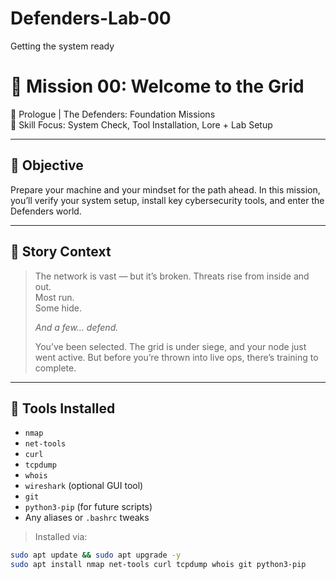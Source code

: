 # Defenders-Lab-00
Getting the system ready

# 🧪 Mission 00: Welcome to the Grid  
📂 Prologue | The Defenders: Foundation Missions  
🔰 Skill Focus: System Check, Tool Installation, Lore + Lab Setup

---

## 🎯 Objective

Prepare your machine and your mindset for the path ahead. In this mission, you’ll verify your system setup, install key cybersecurity tools, and enter the Defenders world.

---

## 🌌 Story Context

> The network is vast — but it’s broken. Threats rise from inside and out.  
> Most run.  
> Some hide.  
>  
> *And a few… defend.*  
>  
> You’ve been selected. The grid is under siege, and your node just went active. But before you’re thrown into live ops, there’s training to complete.

---

## 🧰 Tools Installed

- `nmap`
- `net-tools`
- `curl`
- `tcpdump`
- `whois`
- `wireshark` (optional GUI tool)
- `git`
- `python3-pip` (for future scripts)
- Any aliases or `.bashrc` tweaks

> Installed via:
```bash
sudo apt update && sudo apt upgrade -y
sudo apt install nmap net-tools curl tcpdump whois git python3-pip

